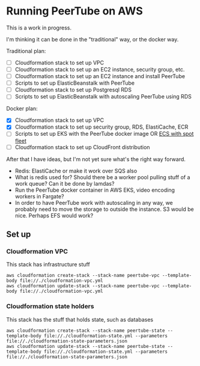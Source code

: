 # Running PeerTube on AWS

This is a work in progress.

I'm thinking it can be done in the "traditional" way, or the docker way.

Traditional plan:

 - [ ] Cloudformation stack to set up VPC
 - [ ] Cloudformation stack to set up an EC2 instance, security group, etc.
 - [ ] Cloudformation stack to set up an EC2 instance and install PeerTube
 - [ ] Scripts to set up ElasticBeanstalk with PeerTube
 - [ ] Cloudformation stack to set up Postgresql RDS
 - [ ] Scripts to set up ElasticBeanstalk with autoscaling PeerTube using RDS

Docker plan:

 - [x] Cloudformation stack to set up VPC
 - [x] Cloudformation stack to set up security group, RDS, ElastiCache, ECR
 - [ ] Scripts to set up EKS with the PeerTube docker image OR [ECS with spot fleet](https://aws.amazon.com/blogs/compute/powering-your-amazon-ecs-clusters-with-spot-fleet/)
 - [ ] Cloudformation stack to set up CloudFront distribution

After that I have ideas, but I'm not yet sure what's the right way forward.

 - Redis: ElastiCache or make it work over SQS also
 - What is redis used for? Should there be a worker pool pulling stuff of a work queue? Can it be done by lamdas?
 - Run the PeerTube docker container in AWS EKS, video encoding workers in Fargate?
 - In order to have PeerTube work with autoscaling in any way, we probably need to move the storage to outside the instance. S3 would be nice. Perhaps EFS would work?

## Set up

### Cloudformation VPC

This stack has infrastructure stuff

```shell
aws cloudformation create-stack --stack-name peertube-vpc --template-body file://./cloudformation-vpc.yml
aws cloudformation update-stack --stack-name peertube-vpc --template-body file://./cloudformation-vpc.yml
```

### Cloudformation state holders

This stack has the stuff that holds state, such as databases

```shell
aws cloudformation create-stack --stack-name peertube-state --template-body file://./cloudformation-state.yml --parameters file://./cloudformation-state-parameters.json
aws cloudformation update-stack --stack-name peertube-state --template-body file://./cloudformation-state.yml --parameters file://./cloudformation-state-parameters.json
```


